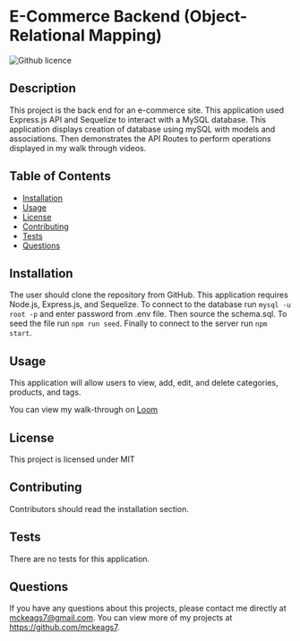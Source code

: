 # E-Commerce Backend (Object-Relational Mapping)
![Github licence](http://img.shields.io/badge/license-MIT-blue.svg)

## Description 
This project is the back end for an e-commerce site. This application used Express.js API and Sequelize to interact with a MySQL database. This application displays creation of database using mySQL with models and associations. Then demonstrates the API Routes to perform operations displayed in my walk through videos.

## Table of Contents
* [Installation](#installation)
* [Usage](#usage)
* [License](#license)
* [Contributing](#contributing)
* [Tests](#tests)
* [Questions](#questions)

## Installation 
The user should clone the repository from GitHub. This application requires Node.js, Express.js, and Sequelize. To connect to the database run `mysql -u root -p` and enter password from .env file. Then source the schema.sql. To seed the file run `npm run seed`. Finally to connect to the server run `npm start`. 

## Usage 
This application will allow users to view, add, edit, and delete categories, products, and tags.

You can view my walk-through on <a href = "">Loom</a>

## License 
This project is licensed under MIT

## Contributing 
Contributors should read the installation section. 

## Tests
There are no tests for this application. 

## Questions
If you have any questions about this projects, please contact me directly at mckeags7@gmail.com. You can view more of my projects at https://github.com/mckeags7.

